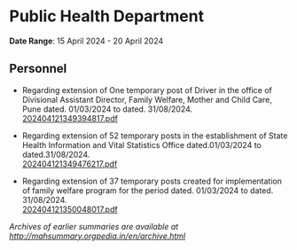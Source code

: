 # Public Health Department

**Date Range**: 15 April 2024 - 20 April 2024


## Personnel
- Regarding extension of One temporary post of Driver in the office of Divisional                                   Assistant Director, Family Welfare, Mother and Child Care, Pune dated.                                   01/03/2024 to dated. 31/08/2024.\
  [202404121349394817.pdf](https://gr.maharashtra.gov.in/Site/Upload/Government%20Resolutions/English/202404121349394817.pdf)

- Regarding extension of 52 temporary posts in the establishment of State Health                                   Information and Vital Statistics Office dated.01/03/2024 to dated.31/08/2024.\
  [202404121349476217.pdf](https://gr.maharashtra.gov.in/Site/Upload/Government%20Resolutions/English/202404121349476217.pdf)

- Regarding extension of 37 temporary posts created for implementation of                                    family welfare program for the period dated. 01/03/2024 to dated. 31/08/2024.\
  [202404121350048017.pdf](https://gr.maharashtra.gov.in/Site/Upload/Government%20Resolutions/English/202404121350048017.pdf)


*Archives of earlier summaries are available at http://mahsummary.orgpedia.in/en/archive.html*